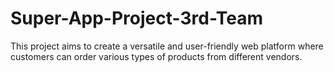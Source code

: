 # Super-App-Project-3rd-Team
This project aims to create a versatile and user-friendly web platform where customers can order various types of products from different vendors.
